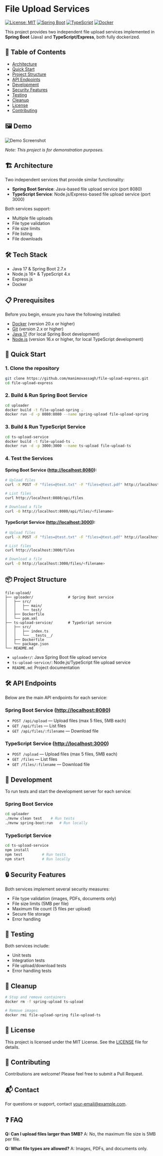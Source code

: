 # File Upload Services

[![License: MIT](https://img.shields.io/badge/License-MIT-yellow.svg)](https://opensource.org/licenses/MIT)
[![Spring Boot](https://img.shields.io/badge/Spring%20Boot-2.7.x-green.svg)](https://spring.io/projects/spring-boot)
[![TypeScript](https://img.shields.io/badge/TypeScript-4.x-blue.svg)](https://www.typescriptlang.org/)
[![Docker](https://img.shields.io/badge/Docker-20.x-blue.svg)](https://www.docker.com/)

This project provides two independent file upload services implemented in **Spring Boot** (Java) and **TypeScript/Express**, both fully dockerized.

## 📑 Table of Contents
- [Architecture](#-architecture)
- [Quick Start](#-quick-start)
- [Project Structure](#-project-structure)
- [API Endpoints](#️-api-endpoints)
- [Development](#-development)
- [Security Features](#-security-features)
- [Testing](#-testing)
- [Cleanup](#-cleanup)
- [License](#-license)
- [Contributing](#-contributing)

## 🖼️ Demo

![Demo Screenshot](demo-screenshot.png)

_Note: This project is for demonstration purposes._

## 🏗️ Architecture

Two independent services that provide similar functionality:

- **Spring Boot Service**: Java-based file upload service (port 8080)
- **TypeScript Service**: Node.js/Express-based file upload service (port 3000)

Both services support:

- Multiple file uploads
- File type validation
- File size limits
- File listing
- File downloads

## 🛠️ Tech Stack

- Java 17 & Spring Boot 2.7.x
- Node.js 16+ & TypeScript 4.x
- Express.js
- Docker

## 📋 Prerequisites

Before you begin, ensure you have the following installed:
- [Docker](https://docs.docker.com/get-docker/) (version 20.x or higher)
- [Git](https://git-scm.com/downloads) (version 2.x or higher)
- [Java 17](https://adoptium.net/) (for local Spring Boot development)
- [Node.js](https://nodejs.org/) (version 16.x or higher, for local TypeScript development)

## 🚀 Quick Start

### 1. **Clone the repository**

```bash
git clone https://github.com/manimovassagh/file-upload-express.git
cd file-upload-express
```

### 2. **Build & Run Spring Boot Service**

```bash
cd uploader
docker build -t file-upload-spring .
docker run -d -p 8080:8080 --name spring-upload file-upload-spring
```

### 3. **Build & Run TypeScript Service**

```bash
cd ts-upload-service
docker build -t file-upload-ts .
docker run -d -p 3000:3000 --name ts-upload file-upload-ts
```

### 4. **Test the Services**

#### Spring Boot Service (<http://localhost:8080>):

```bash
# Upload files
curl -X POST -F "files=@test.txt" -F "files=@test.pdf" http://localhost:8080/api/upload

# List files
curl http://localhost:8080/api/files

# Download a file
curl -O http://localhost:8080/api/files/<filename>
```

#### TypeScript Service (<http://localhost:3000>):

```bash
# Upload files
curl -X POST -F "files=@test.txt" -F "files=@test.pdf" http://localhost:3000/upload

# List files
curl http://localhost:3000/files

# Download a file
curl -O http://localhost:3000/files/<filename>
```

## 📦 Project Structure

```plaintext
file-upload/
├── uploader/                # Spring Boot service
│   ├── src/
│   │   ├── main/
│   │   └── test/
│   ├── Dockerfile
│   └── pom.xml
├── ts-upload-service/       # TypeScript service
│   ├── src/
│   │   ├── index.ts
│   │   └── __tests__/
│   ├── Dockerfile
│   └── package.json
└── README.md
```

- `uploader/`: Java Spring Boot file upload service
- `ts-upload-service/`: Node.js/TypeScript file upload service
- `README.md`: Project documentation

## 🛠️ API Endpoints

Below are the main API endpoints for each service:

### Spring Boot Service (<http://localhost:8080>)

- `POST /api/upload` — Upload files (max 5 files, 5MB each)
- `GET /api/files` — List files
- `GET /api/files/:filename` — Download file

### TypeScript Service (<http://localhost:3000>)

- `POST /upload` — Upload files (max 5 files, 5MB each)
- `GET /files` — List files
- `GET /files/:filename` — Download file

## 📝 Development

To run tests and start the development server for each service:

### Spring Boot Service

```bash
cd uploader
./mvnw clean test    # Run tests
./mvnw spring-boot:run   # Run locally
```

### TypeScript Service

```bash
cd ts-upload-service
npm install
npm test         # Run tests
npm start        # Run locally
```

## 🔒 Security Features

Both services implement several security measures:

- File type validation (images, PDFs, documents only)
- File size limits (5MB per file)
- Maximum file count (5 files per upload)
- Secure file storage
- Error handling

## 🧪 Testing

Both services include:

- Unit tests
- Integration tests
- File upload/download tests
- Error handling tests

## 🧹 Cleanup

```bash
# Stop and remove containers
docker rm -f spring-upload ts-upload

# Remove images
docker rmi file-upload-spring file-upload-ts
```

## 📄 License

This project is licensed under the MIT License. See the [LICENSE](https://opensource.org/licenses/MIT) file for details.

## 🤝 Contributing

Contributions are welcome! Please feel free to submit a Pull Request.

## 📬 Contact

For questions or support, contact [your-email@example.com](mailto:your-email@example.com).

## ❓ FAQ

**Q: Can I upload files larger than 5MB?**
A: No, the maximum file size is 5MB per file.

**Q: What file types are allowed?**
A: Images, PDFs, and documents only.
